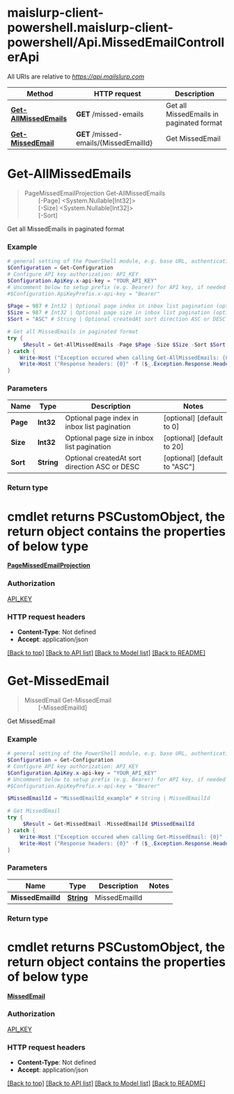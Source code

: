 # maislurp-client-powershell.maislurp-client-powershell/Api.MissedEmailControllerApi

All URIs are relative to *https://api.mailslurp.com*

Method | HTTP request | Description
------------- | ------------- | -------------
[**Get-AllMissedEmails**](MissedEmailControllerApi#Get-AllMissedEmails) | **GET** /missed-emails | Get all MissedEmails in paginated format
[**Get-MissedEmail**](MissedEmailControllerApi#Get-MissedEmail) | **GET** /missed-emails/{MissedEmailId} | Get MissedEmail


<a name="Get-AllMissedEmails"></a>
# **Get-AllMissedEmails**
> PageMissedEmailProjection Get-AllMissedEmails<br>
> &nbsp;&nbsp;&nbsp;&nbsp;&nbsp;&nbsp;&nbsp;&nbsp;[-Page] <System.Nullable[Int32]><br>
> &nbsp;&nbsp;&nbsp;&nbsp;&nbsp;&nbsp;&nbsp;&nbsp;[-Size] <System.Nullable[Int32]><br>
> &nbsp;&nbsp;&nbsp;&nbsp;&nbsp;&nbsp;&nbsp;&nbsp;[-Sort] <String><br>

Get all MissedEmails in paginated format

### Example
```powershell
# general setting of the PowerShell module, e.g. base URL, authentication, etc
$Configuration = Get-Configuration
# Configure API key authorization: API_KEY
$Configuration.ApiKey.x-api-key = "YOUR_API_KEY"
# Uncomment below to setup prefix (e.g. Bearer) for API key, if needed
#$Configuration.ApiKeyPrefix.x-api-key = "Bearer"

$Page = 987 # Int32 | Optional page index in inbox list pagination (optional) (default to 0)
$Size = 987 # Int32 | Optional page size in inbox list pagination (optional) (default to 20)
$Sort = "ASC" # String | Optional createdAt sort direction ASC or DESC (optional) (default to "ASC")

# Get all MissedEmails in paginated format
try {
     $Result = Get-AllMissedEmails -Page $Page -Size $Size -Sort $Sort
} catch {
    Write-Host ("Exception occured when calling Get-AllMissedEmails: {0}" -f ($_.ErrorDetails | ConvertFrom-Json))
    Write-Host ("Response headers: {0}" -f ($_.Exception.Response.Headers | ConvertTo-Json))
}
```

### Parameters

Name | Type | Description  | Notes
------------- | ------------- | ------------- | -------------
 **Page** | **Int32**| Optional page index in inbox list pagination | [optional] [default to 0]
 **Size** | **Int32**| Optional page size in inbox list pagination | [optional] [default to 20]
 **Sort** | **String**| Optional createdAt sort direction ASC or DESC | [optional] [default to &quot;ASC&quot;]

### Return type
# cmdlet returns PSCustomObject, the return object contains the properties of below type
[**PageMissedEmailProjection**](PageMissedEmailProjection)

### Authorization

[API_KEY](../README#API_KEY)

### HTTP request headers

 - **Content-Type**: Not defined
 - **Accept**: application/json

[[Back to top]](#) [[Back to API list]](../README#documentation-for-api-endpoints) [[Back to Model list]](../README#documentation-for-models) [[Back to README]](../README)

<a name="Get-MissedEmail"></a>
# **Get-MissedEmail**
> MissedEmail Get-MissedEmail<br>
> &nbsp;&nbsp;&nbsp;&nbsp;&nbsp;&nbsp;&nbsp;&nbsp;[-MissedEmailId] <PSCustomObject><br>

Get MissedEmail

### Example
```powershell
# general setting of the PowerShell module, e.g. base URL, authentication, etc
$Configuration = Get-Configuration
# Configure API key authorization: API_KEY
$Configuration.ApiKey.x-api-key = "YOUR_API_KEY"
# Uncomment below to setup prefix (e.g. Bearer) for API key, if needed
#$Configuration.ApiKeyPrefix.x-api-key = "Bearer"

$MissedEmailId = "MissedEmailId_example" # String | MissedEmailId

# Get MissedEmail
try {
     $Result = Get-MissedEmail -MissedEmailId $MissedEmailId
} catch {
    Write-Host ("Exception occured when calling Get-MissedEmail: {0}" -f ($_.ErrorDetails | ConvertFrom-Json))
    Write-Host ("Response headers: {0}" -f ($_.Exception.Response.Headers | ConvertTo-Json))
}
```

### Parameters

Name | Type | Description  | Notes
------------- | ------------- | ------------- | -------------
 **MissedEmailId** | [**String**](String)| MissedEmailId | 

### Return type
# cmdlet returns PSCustomObject, the return object contains the properties of below type
[**MissedEmail**](MissedEmail)

### Authorization

[API_KEY](../README#API_KEY)

### HTTP request headers

 - **Content-Type**: Not defined
 - **Accept**: application/json

[[Back to top]](#) [[Back to API list]](../README#documentation-for-api-endpoints) [[Back to Model list]](../README#documentation-for-models) [[Back to README]](../README)

